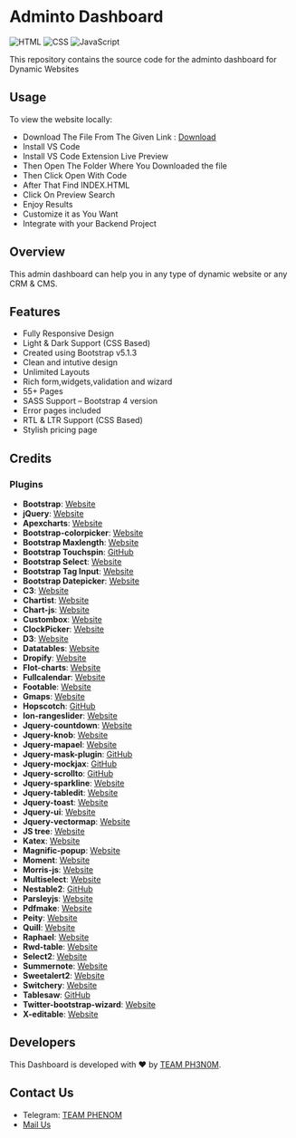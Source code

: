 # Adminto Dashboard

![HTML](https://img.shields.io/badge/HTML-HTML5-E34F26?style=flat-square&logo=html5&logoColor=white)
![CSS](https://img.shields.io/badge/CSS-CSS3-1572B6?style=flat-square&logo=css3&logoColor=white)
![JavaScript](https://img.shields.io/badge/JavaScript-JS-F7DF1E?style=flat-square&logo=javascript&logoColor=black)

This repository contains the source code for the adminto dashboard for Dynamic Websites 


## Usage
To view the website locally:
- Download The File From The Given Link : [Download](https://www.mediafire.com/file/eihs75xsnwx29cs/adminto-dashboard-.zip/file)
- Install VS Code
- Install VS Code Extension Live Preview
- Then Open The Folder Where You Downloaded the file
- Then Click Open With Code
- After That Find INDEX.HTML
- Click On Preview Search
- Enjoy Results
- Customize it as You Want
- Integrate with your Backend Project
  
## Overview
This admin dashboard can help you in any type of dynamic website or any CRM & CMS.

## Features
- Fully Responsive Design
- Light & Dark Support (CSS Based)
- Created using Bootstrap v5.1.3
- Clean and intutive design
- Unlimited Layouts
- Rich form,widgets,validation and wizard
- 55+ Pages
- SASS Support – Bootstrap 4 version
- Error pages included
- RTL & LTR Support (CSS Based)
- Stylish pricing page


## Credits

### Plugins

- **Bootstrap**: [Website](http://getbootstrap.com/)
- **jQuery**: [Website](https://jquery.com/)
- **Apexcharts**: [Website](https://apexcharts.com/)
- **Bootstrap-colorpicker**: [Website](https://farbelous.io/bootstrap-colorpicker/)
- **Bootstrap Maxlength**: [Website](https://mimo84.github.io/bootstrap-maxlength/)
- **Bootstrap Touchspin**: [GitHub](https://github.com/istvan-ujjmeszaros/bootstrap-touchspin)
- **Bootstrap Select**: [Website](https://developer.snapappointments.com/bootstrap-select/)
- **Bootstrap Tag Input**: [Website](http://bootstrap-tagsinput.github.io/bootstrap-tagsinput/examples/)
- **Bootstrap Datepicker**: [Website](https://uxsolutions.github.io/bootstrap-datepicker/)
- **C3**: [Website](https://c3js.org/)
- **Chartist**: [Website](https://gionkunz.github.io/chartist-js/)
- **Chart-js**: [Website](https://www.chartjs.org/)
- **Custombox**: [Website](http://dixso.github.io/custombox/)
- **ClockPicker**: [Website](https://weareoutman.github.io/clockpicker/)
- **D3**: [Website](https://d3js.org/)
- **Datatables**: [Website](https://datatables.net/)
- **Dropify**: [Website](http://jeremyfagis.github.io/dropify/)
- **Flot-charts**: [Website](https://www.flotcharts.org/)
- **Fullcalendar**: [Website](https://fullcalendar.io/)
- **Footable**: [Website](https://fooplugins.github.io/FooTable/)
- **Gmaps**: [Website](https://hpneo.github.io/gmaps/examples.html)
- **Hopscotch**: [GitHub](https://github.com/linkedin/hopscotch)
- **Ion-rangeslider**: [Website](http://ionden.com/a/plugins/ion.rangeSlider/en.html)
- **Jquery-countdown**: [Website](http://hilios.github.io/jQuery.countdown/)
- **Jquery-knob**: [Website](http://anthonyterrien.com/demo/knob/)
- **Jquery-mapael**: [Website](https://www.vincentbroute.fr/mapael/)
- **Jquery-mask-plugin**: [GitHub](https://github.com/igorescobar/jQuery-Mask-Plugin)
- **Jquery-mockjax**: [GitHub](https://github.com/jakerella/jquery-mockjax)
- **Jquery-scrollto**: [GitHub](https://github.com/flesler/jquery.scrollTo)
- **Jquery-sparkline**: [Website](https://omnipotent.net/jquery.sparkline/#s-about)
- **Jquery-tabledit**: [Website](https://markcell.github.io/jquery-tabledit/)
- **Jquery-toast**: [Website](https://kamranahmed.info/toast)
- **Jquery-ui**: [Website](https://jqueryui.com/)
- **Jquery-vectormap**: [Website](http://jvectormap.com/)
- **JS tree**: [Website](https://www.jstree.com/)
- **Katex**: [Website](https://katex.org/)
- **Magnific-popup**: [Website](http://dimsemenov.com/plugins/magnific-popup/)
- **Moment**: [Website](https://momentjs.com/)
- **Morris-js**: [Website](http://morrisjs.github.io/morris.js/)
- **Multiselect**: [Website](http://loudev.com/)
- **Nestable2**: [GitHub](https://github.com/RamonSmit/Nestable2)
- **Parsleyjs**: [Website](http://parsleyjs.org/)
- **Pdfmake**: [Website](http://pdfmake.org/#/)
- **Peity**: [Website](http://benpickles.github.io/peity/)
- **Quill**: [Website](https://quilljs.com/)
- **Raphael**: [Website](http://dmitrybaranovskiy.github.io/raphael/)
- **Rwd-table**: [Website](http://gergeo.se/RWD-Table-Patterns/)
- **Select2**: [Website](https://select2.org/)
- **Summernote**: [Website](https://summernote.org/)
- **Sweetalert2**: [Website](https://sweetalert2.github.io/)
- **Switchery**: [Website](http://abpetkov.github.io/switchery/)
- **Tablesaw**: [GitHub](https://github.com/filamentgroup/tablesaw)
- **Twitter-bootstrap-wizard**: [Website](http://vinceg.github.io/twitter-bootstrap-wizard/)
- **X-editable**: [Website](https://vitalets.github.io/x-editable/)


## Developers
This Dashboard is developed with ❤ by [TEAM PH3N0M](https://github.com/DEV-ANAND369).

## Contact Us 

- Telegram: [TEAM PHENOM](https://t.me/TEAMPHENOM)
- [Mail Us](mailto:singhanandrajput812@gmail.com)


